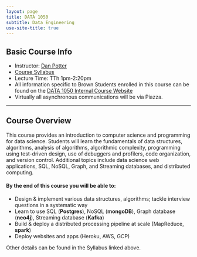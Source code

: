 ```yaml
---
layout: page
title: DATA 1050
subtitle: Data Engineering
use-site-title: true
---
```


## Basic Course Info  

* Instructor: [Dan Potter](mailto:Daniel_Potter@brown.edu)
* [Course Syllabus](https://docs.google.com/document/d/1GYSZzLfWty78IC3nClYYd2DCv5G0zA4OgXdwfPZdJq8/edit?usp=sharing)
* Lecture Time: TTh 1pm-2:20pm  
* All information specific to Brown Students enrolled in this course can be found on the [DATA 1050 Internal Course Website](https://sites.google.com/brown.edu/data1050fa20/home)
* Virtually all asynchronous communications will be via Piazza.

---

## Course Overview

This course provides an introduction to computer science and programming for data science. Students will learn the fundamentals of data structures, algorithms, analysis of algorithms, algorithmic complexity, programming using test-driven design, use of debuggers and profilers, code organization, and version control. Additional topics include data science web applications, SQL, NoSQL, Graph, and Streaming databases, and distributed computing.

#### By the end of this course you will be able to:
- Design & implement various data structures, algorithms; tackle interview questions in a systematic way
- Learn to use SQL (**Postgres**), NoSQL (**mongoDB**), Graph database (**neo4j**), Streaming database (**Kafka**)
- Build & deploy a distributed processing pipeline at scale (MapReduce, **spark**)
- Deploy websites and apps (Heroku, AWS, GCP)

Other details can be found in the Syllabus linked above.
